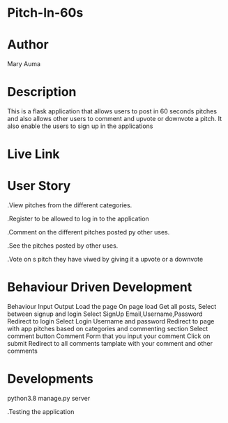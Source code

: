 # Pitch-In-60s
# Author
Mary Auma
# Description
This is a flask application that allows users to post in 60 seconds pitches and also allows other users  to comment and upvote or downvote a pitch. It also enable the users to sign up in the applications
# Live Link
# User Story
.View pitches from the different categories. 

.Register to be allowed to log in to the application

.Comment on the different pitches posted py other uses.

.See the pitches posted by other uses.

.Vote on s pitch they have viwed by giving it a upvote or a downvote
# Behaviour Driven Development
Behaviour	Input	Output
Load the page	On page load	Get all posts, Select between signup and login
Select SignUp	Email,Username,Password	Redirect to login
Select Login	Username and password	Redirect to page with app pitches based on categories and commenting section
Select comment button	Comment	Form that you input your comment
Click on submit		Redirect to all comments tamplate with your comment and other comments

# Developments
python3.8 manage.py server

.Testing the application
